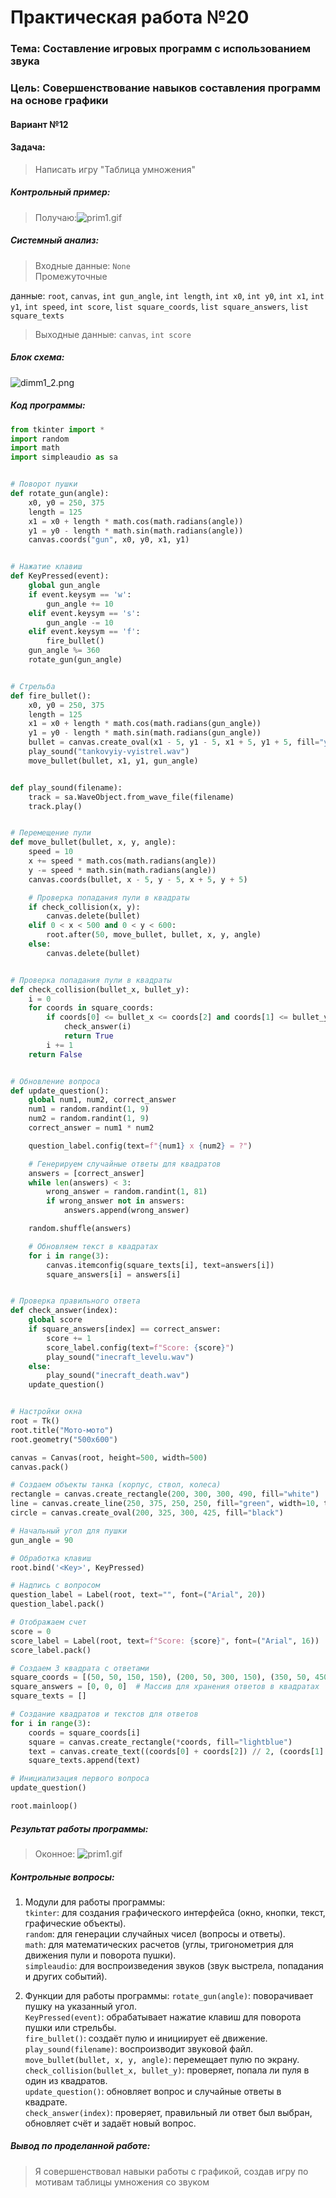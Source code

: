 # Практическая работа №20 #

### Тема: Составление игровых программ с использованием звука ###

### Цель: Совершенствование навыков составления программ на основе графики ###

#### Вариант №12 ####

#### Задача: ####

> Написать игру "Таблица умножения"

##### Контрольный пример: #####

> Получаю:![prim1.gif](prim1.gif)

##### Системный анализ: #####

> Входные данные: `None`  
> Промежуточные
>
данные: `root`, `canvas`, `int gun_angle`, `int length`, `int x0`, `int y0`, `int x1`, `int y1`, `int speed`, `int score`, `list square_coords`, `list square_answers`, `list square_texts`
> Выходные данные: `canvas`, `int score`

##### Блок схема: #####

![dimm1_2.png](dimm1_2.png)

##### Код программы: #####

```python
from tkinter import *
import random
import math
import simpleaudio as sa


# Поворот пушки
def rotate_gun(angle):
    x0, y0 = 250, 375
    length = 125
    x1 = x0 + length * math.cos(math.radians(angle))
    y1 = y0 - length * math.sin(math.radians(angle))
    canvas.coords("gun", x0, y0, x1, y1)


# Нажатие клавиш
def KeyPressed(event):
    global gun_angle
    if event.keysym == 'w':
        gun_angle += 10
    elif event.keysym == 's':
        gun_angle -= 10
    elif event.keysym == 'f':
        fire_bullet()
    gun_angle %= 360
    rotate_gun(gun_angle)


# Стрельба
def fire_bullet():
    x0, y0 = 250, 375
    length = 125
    x1 = x0 + length * math.cos(math.radians(gun_angle))
    y1 = y0 - length * math.sin(math.radians(gun_angle))
    bullet = canvas.create_oval(x1 - 5, y1 - 5, x1 + 5, y1 + 5, fill="yellow", tags="bullet")
    play_sound("tankovyiy-vyistrel.wav")
    move_bullet(bullet, x1, y1, gun_angle)


def play_sound(filename):
    track = sa.WaveObject.from_wave_file(filename)
    track.play()


# Перемещение пули
def move_bullet(bullet, x, y, angle):
    speed = 10
    x += speed * math.cos(math.radians(angle))
    y -= speed * math.sin(math.radians(angle))
    canvas.coords(bullet, x - 5, y - 5, x + 5, y + 5)

    # Проверка попадания пули в квадраты
    if check_collision(x, y):
        canvas.delete(bullet)
    elif 0 < x < 500 and 0 < y < 600:
        root.after(50, move_bullet, bullet, x, y, angle)
    else:
        canvas.delete(bullet)


# Проверка попадания пули в квадраты
def check_collision(bullet_x, bullet_y):
    i = 0
    for coords in square_coords:
        if coords[0] <= bullet_x <= coords[2] and coords[1] <= bullet_y <= coords[3]:
            check_answer(i)
            return True
        i += 1
    return False


# Обновление вопроса
def update_question():
    global num1, num2, correct_answer
    num1 = random.randint(1, 9)
    num2 = random.randint(1, 9)
    correct_answer = num1 * num2

    question_label.config(text=f"{num1} x {num2} = ?")

    # Генерируем случайные ответы для квадратов
    answers = [correct_answer]
    while len(answers) < 3:
        wrong_answer = random.randint(1, 81)
        if wrong_answer not in answers:
            answers.append(wrong_answer)

    random.shuffle(answers)

    # Обновляем текст в квадратах
    for i in range(3):
        canvas.itemconfig(square_texts[i], text=answers[i])
        square_answers[i] = answers[i]


# Проверка правильного ответа
def check_answer(index):
    global score
    if square_answers[index] == correct_answer:
        score += 1
        score_label.config(text=f"Score: {score}")
        play_sound("inecraft_levelu.wav")
    else:
        play_sound("inecraft_death.wav")
    update_question()


# Настройки окна
root = Tk()
root.title("Мото-мото")
root.geometry("500x600")

canvas = Canvas(root, height=500, width=500)
canvas.pack()

# Создаем объекты танка (корпус, ствол, колеса)
rectangle = canvas.create_rectangle(200, 300, 300, 490, fill="white")
line = canvas.create_line(250, 375, 250, 250, fill="green", width=10, tags="gun")
circle = canvas.create_oval(200, 325, 300, 425, fill="black")

# Начальный угол для пушки
gun_angle = 90

# Обработка клавиш
root.bind('<Key>', KeyPressed)

# Надпись с вопросом
question_label = Label(root, text="", font=("Arial", 20))
question_label.pack()

# Отображаем счет
score = 0
score_label = Label(root, text=f"Score: {score}", font=("Arial", 16))
score_label.pack()

# Создаем 3 квадрата с ответами
square_coords = [(50, 50, 150, 150), (200, 50, 300, 150), (350, 50, 450, 150)]
square_answers = [0, 0, 0]  # Массив для хранения ответов в квадратах
square_texts = []

# Создание квадратов и текстов для ответов
for i in range(3):
    coords = square_coords[i]
    square = canvas.create_rectangle(*coords, fill="lightblue")
    text = canvas.create_text((coords[0] + coords[2]) // 2, (coords[1] + coords[3]) // 2, text="", font=("Arial", 16))
    square_texts.append(text)

# Инициализация первого вопроса
update_question()

root.mainloop()


```

##### Результат работы программы: #####

> Оконное:
![prim1.gif](prim1.gif)

##### Контрольные вопросы: #####

1. Модули для работы программы:  
   `tkinter`: для создания графического интерфейса (окно, кнопки, текст, графические объекты).  
   `random`: для генерации случайных чисел (вопросы и ответы).  
   `math`: для математических расчетов (углы, тригонометрия для движения пули и поворота пушки).  
   `simpleaudio`: для воспроизведения звуков (звук выстрела, попадания и других событий).


2. Функции для работы программы:
   `rotate_gun(angle)`: поворачивает пушку на указанный угол.  
   `KeyPressed(event)`: обрабатывает нажатие клавиш для поворота пушки или стрельбы.  
   `fire_bullet()`: создаёт пулю и инициирует её движение.  
   `play_sound(filename)`: воспроизводит звуковой файл.  
   `move_bullet(bullet, x, y, angle)`: перемещает пулю по экрану.  
   `check_collision(bullet_x, bullet_y)`: проверяет, попала ли пуля в один из квадратов.  
   `update_question()`: обновляет вопрос и случайные ответы в квадрате.  
   `check_answer(index)`: проверяет, правильный ли ответ был выбран, обновляет счёт и задаёт новый вопрос.

##### Вывод по проделанной работе: #####

> Я совершенствовал навыки работы с графикой, создав игру по мотивам таблицы умножения со звуком